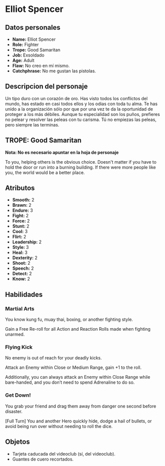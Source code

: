 
# Elliot Spencer

## Datos personales

* **Name:** Elliot Spencer
* **Role:** Fighter
* **Trope:** Good Samaritan
* **Job:** Exsoldado
* **Age:** Adult
* **Flaw:** No creo en mí mismo.
* **Catchphrase:** No me gustan las pistolas.

## Descripcion del personaje

Un tipo duro con un corazón de oro. Has visto todos los conflictos del mundo, has estado en casi todos ellos y los odias con toda tu alma. Te has unido a la organización sólo por que por una vez te da la oportunidad de proteger a los más débiles. Aunque tu especialidad son los puños, prefieres no pelear y resolver las peleas con tu carisma. Tú no empiezas las peleas, pero siempre las terminas.


## TROPE: Good Samaritan

**Nota: No es necesario apuntar en la hoja de personaje**

To you, helping others is the obvious choice. Doesn't matter if you have to hold the door or run into a burning building. If there were more people like you, the world would be a better place.

## Atributos

* **Smooth:** 2
* **Brawn:** 2
* **Endure:** 3
* **Fight:** 2
* **Force:** 2
* **Stunt:** 2
* **Cool:** 3
* **Flirt:** 2
* **Leadership:** 2
* **Style:** 3
* **Heal:** 3
* **Dexterity:** 2
* **Shoot:** 2
* **Speech:** 2
* **Detect:** 2
* **Know:** 2


## Habilidades

### Martial Arts

You know kung fu, muay thai, boxing, or another fighting style.

Gain a Free Re-roll for all Action and Reaction Rolls made when fighting unarmed.


### Flying Kick

No enemy is out of reach for your deadly kicks.

Attack an Enemy within Close or Medium Range, gain +1 to the roll.

Additionally, you can always attack an Enemy within Close Range while bare-handed, and you don’t need to spend Adrenaline to do so.


### Get Down!

You grab your friend and drag them away from danger one second before disaster.

[Full Turn] You and another Hero quickly hide, dodge a hail of bullets, or avoid being run over without needing to roll the dice.




## Objetos

* Tarjeta caducada del videoclub (sí, del videoclub).
* Guantes de cuero recortados.


